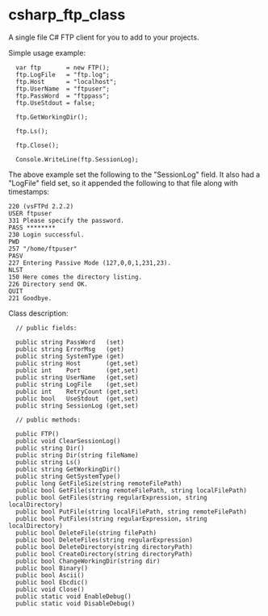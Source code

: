 csharp_ftp_class
================

A single file C# FTP client for you to add to your projects.

Simple usage example:
```
  var ftp       = new FTP();
  ftp.LogFile   = "ftp.log";
  ftp.Host      = "localhost";
  ftp.UserName  = "ftpuser";
  ftp.PassWord  = "ftppass";
  ftp.UseStdout = false;

  ftp.GetWorkingDir();

  ftp.Ls();

  ftp.Close();

  Console.WriteLine(ftp.SessionLog);

```
The above example set the following to the "SessionLog" field. 
It also had a "LogFile" field set, so it appended the following to that file along with timestamps:
```
220 (vsFTPd 2.2.2)
USER ftpuser
331 Please specify the password.
PASS ********
230 Login successful.
PWD
257 "/home/ftpuser"
PASV
227 Entering Passive Mode (127,0,0,1,231,23).
NLST
150 Here comes the directory listing.
226 Directory send OK.
QUIT
221 Goodbye.
```
Class description:
```
  // public fields:

  public string PassWord   (set)
  public string ErrorMsg   (get)
  public string SystemType (get)
  public string Host       (get,set)
  public int    Port       (get,set) 
  public string UserName   (get,set) 
  public string LogFile    (get,set) 
  public int    RetryCount (get,set) 
  public bool   UseStdout  (get,set) 
  public string SessionLog (get,set)

  // public methods:

  public FTP()
  public void ClearSessionLog()
  public string Dir()
  public string Dir(string fileName)
  public string Ls()
  public string GetWorkingDir()
  public string GetSystemType()
  public long GetFileSize(string remoteFilePath)
  public bool GetFile(string remoteFilePath, string localFilePath)
  public bool GetFiles(string regularExpression, string localDirectory)
  public bool PutFile(string localFilePath, string remoteFilePath)
  public bool PutFiles(string regularExpression, string localDirectory)
  public bool DeleteFile(string filePath)
  public bool DeleteFiles(string regularExpression)
  public bool DeleteDirectory(string directoryPath)
  public bool CreateDirectory(string directoryPath)
  public bool ChangeWorkingDir(string dir)
  public bool Binary()
  public bool Ascii()
  public bool Ebcdic()
  public void Close()
  public static void EnableDebug()
  public static void DisableDebug()
```

